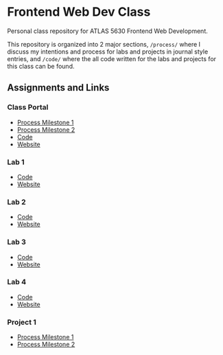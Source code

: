 # Frontend Web Dev Class

Personal class repository for ATLAS 5630 Frontend Web Development.

This repository is organized into 2 major sections, `/process/` where I discuss my intentions and process for labs and projects in journal style entries, and `/code/` where the all code written for the labs and projects for this class can be found.

## Assignments and Links
### Class Portal
- [Process Milestone 1](/process/class-portal/README.md#milestone-1)
- [Process Milestone 2](/process/class-portal/README.md#milestone-2)
- [Code](/code/class-portal/)
- [Website](https://creative.colorado.edu/~pero7021/fwd/)
### Lab 1
- [Code](/code/lab-1/)
- [Website](https://creative.colorado.edu/~pero7021/fwd/labs/lab1/)
### Lab 2
- [Code](/code/lab-2/)
- [Website](https://creative.colorado.edu/~pero7021/fwd/labs/lab2/)
### Lab 3
- [Code](/code/lab-3/)
- [Website](https://creative.colorado.edu/~pero7021/fwd/labs/lab3/)
### Lab 4
- [Code](/code/lab-4/)
- [Website](https://creative.colorado.edu/~pero7021/fwd/labs/lab4/)
### Project 1
- [Process Milestone 1](/process/project-1/README.md#milestone-1)
- [Process Milestone 2](/process/project-1/README.md#milestone-2)
